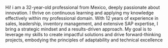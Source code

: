 Hi! i am a 32-year-old professional from Mexico, deeply passionate about innovation. I thrive on continuous learning and applying my knowledge effectively within my professional domain. 
With 12 years of experience in sales, leadership, inventory management, 
and extensive SAP expertise, I bring a strategic mindset and a results-driven approach.
My goal is to leverage my skills to create impactful solutions and drive forward-thinking projects, 
embodying the principles of adaptability and technical excellence

<!---
Daniel210492/Daniel210492 is a ✨ special ✨ repository because its `README.md` (this file) appears on your GitHub profile.
You can click the Preview link to take a look at your changes.
--->
